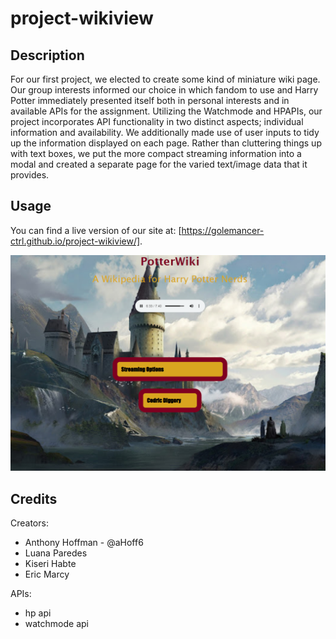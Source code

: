 # project-wikiview

## Description

For our first project, we elected to create some kind of miniature wiki page.  Our group interests informed our choice in which fandom to use and Harry Potter immediately presented itself both in personal interests and in available APIs for the assignment.  Utilizing the Watchmode and HPAPIs, our project incorporates API functionality in two distinct aspects; individual information and availability.  We additionally made use of user inputs to tidy up the information displayed on each page.  Rather than cluttering things up with text boxes, we put the more compact streaming information into a modal and created a separate page for the varied text/image data that it provides.

## Usage

You can find a live version of our site at: [https://golemancer-ctrl.github.io/project-wikiview/].

![The PotterWiki site background features the Hogwarts campus and grounds, the website title prominently displayed at the top.  There are buttons for Streaming Options and Character Selection](/assets/images/golemancer-ctrl.github.io_project-wikiview_.png)


## Credits

Creators:
- Anthony Hoffman - @aHoff6
- Luana Paredes
- Kiseri Habte
- Eric Marcy

APIs:
- hp api
- watchmode api
